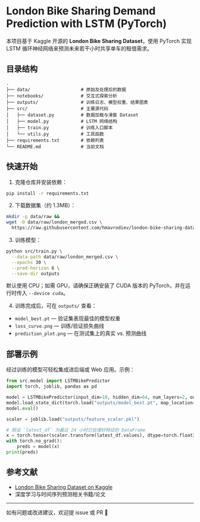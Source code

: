 # London Bike Sharing Demand Prediction with LSTM (PyTorch)

本项目基于 Kaggle 开源的 **London Bike Sharing Dataset**，使用 PyTorch 实现 LSTM 循环神经网络来预测未来若干小时共享单车的租借需求。

## 目录结构

```text
.
├── data/                   # 原始及处理后的数据
├── notebooks/              # 交互式探索分析
├── outputs/                # 训练日志、模型权重、结果图表
├── src/                    # 主要源代码
│   ├── dataset.py          # 数据加载与滑窗 Dataset
│   ├── model.py            # LSTM 网络结构
│   ├── train.py            # 训练入口脚本
│   └── utils.py            # 工具函数
├── requirements.txt        # 依赖列表
└── README.md               # 当前文档
```

## 快速开始

1. 克隆仓库并安装依赖：

```bash
pip install -r requirements.txt
```

2. 下载数据集（约 1.3MB）：

```bash
mkdir -p data/raw && 
wget -O data/raw/london_merged.csv \
  https://raw.githubusercontent.com/hmavrodiev/london-bike-sharing-dataset/master/london_merged.csv
```

3. 训练模型：

```bash
python src/train.py \
  --data-path data/raw/london_merged.csv \
  --epochs 30 \
  --pred-horizon 6 \
  --save-dir outputs
```

默认使用 CPU；如需 GPU，请确保正确安装了 CUDA 版本的 PyTorch，并在运行时传入 `--device cuda`。

4. 训练完成后，可在 `outputs/` 查看：

* `model_best.pt` — 验证集表现最佳的模型权重
* `loss_curve.png` — 训练/验证损失曲线
* `prediction_plot.png` — 在测试集上的真实 vs. 预测曲线

## 部署示例

经过训练的模型可轻松集成进后端或 Web 应用。示例：

```python
from src.model import LSTMBikePredictor
import torch, joblib, pandas as pd

model = LSTMBikePredictor(input_dim=10, hidden_dim=64, num_layers=2, output_dim=6)
model.load_state_dict(torch.load("outputs/model_best.pt", map_location="cpu"))
model.eval()

scaler = joblib.load("outputs/feature_scaler.pkl")

# 假设 `latest_df` 为最近 24 小时已处理好特征的 DataFrame
x = torch.tensor(scaler.transform(latest_df.values), dtype=torch.float32).unsqueeze(0)
with torch.no_grad():
    preds = model(x)
print(preds)
```

## 参考文献

* [London Bike Sharing Dataset on Kaggle](https://www.kaggle.com/datasets/hmavrodiev/london-bike-sharing-dataset)
* 深度学习与时间序列预测相关书籍/论文

---

如有问题或改进建议，欢迎提 issue 或 PR 🙌